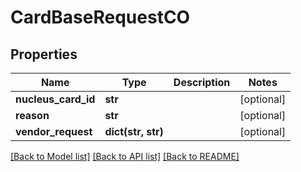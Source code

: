 # CardBaseRequestCO

## Properties
Name | Type | Description | Notes
------------ | ------------- | ------------- | -------------
**nucleus_card_id** | **str** |  | [optional] 
**reason** | **str** |  | [optional] 
**vendor_request** | **dict(str, str)** |  | [optional] 

[[Back to Model list]](../README.md#documentation-for-models) [[Back to API list]](../README.md#documentation-for-api-endpoints) [[Back to README]](../README.md)


